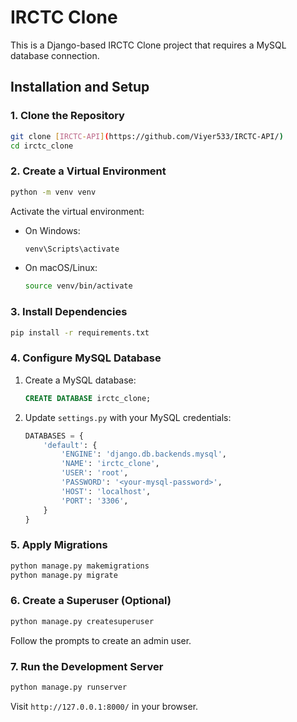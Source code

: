 # IRCTC Clone

This is a Django-based IRCTC Clone project that requires a MySQL database connection.

## Installation and Setup

### 1. Clone the Repository

```sh
git clone [IRCTC-API](https://github.com/Viyer533/IRCTC-API/)
cd irctc_clone
```

### 2. Create a Virtual Environment

```sh
python -m venv venv
```

Activate the virtual environment:

- On Windows:
  ```sh
  venv\Scripts\activate
  ```
- On macOS/Linux:
  ```sh
  source venv/bin/activate
  ```

### 3. Install Dependencies

```sh
pip install -r requirements.txt
```

### 4. Configure MySQL Database

1. Create a MySQL database:
   ```sql
   CREATE DATABASE irctc_clone;
   ```

2. Update `settings.py` with your MySQL credentials:

   ```python
   DATABASES = {
       'default': {
           'ENGINE': 'django.db.backends.mysql',
           'NAME': 'irctc_clone',
           'USER': 'root',
           'PASSWORD': '<your-mysql-password>',
           'HOST': 'localhost',
           'PORT': '3306',
       }
   }
   ```

### 5. Apply Migrations

```sh
python manage.py makemigrations
python manage.py migrate
```

### 6. Create a Superuser (Optional)

```sh
python manage.py createsuperuser
```

Follow the prompts to create an admin user.

### 7. Run the Development Server

```sh
python manage.py runserver
```

Visit `http://127.0.0.1:8000/` in your browser.
